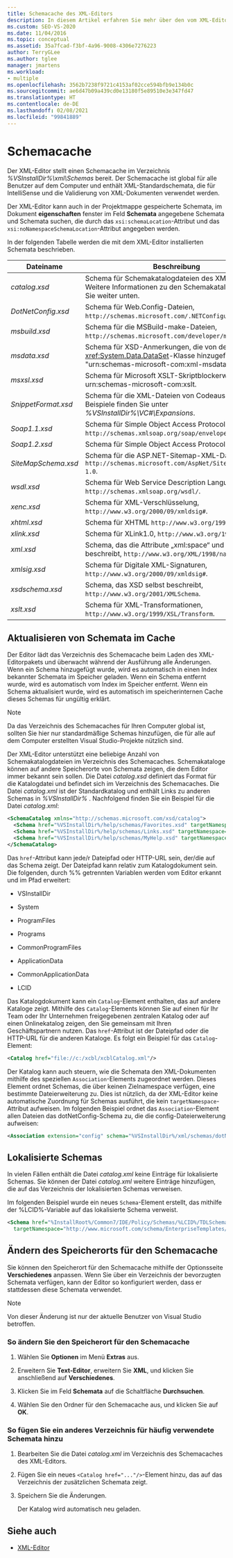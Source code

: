 ```yaml
---
title: Schemacache des XML-Editors
description: In diesem Artikel erfahren Sie mehr über den vom XML-Editor bereitgestellten Schemacache, der Standard-XML-Schemas enthält, die für IntelliSense und die Überprüfung von XML-Dokumenten verwendet werden.
ms.custom: SEO-VS-2020
ms.date: 11/04/2016
ms.topic: conceptual
ms.assetid: 35a7fcad-f3bf-4a96-9008-4306e7276223
author: TerryGLee
ms.author: tglee
manager: jmartens
ms.workload:
- multiple
ms.openlocfilehash: 3562b7238f9721c4153af02cce594bfb9e134b0c
ms.sourcegitcommit: ae6d47b09a439cd0e13180f5e89510e3e347fd47
ms.translationtype: HT
ms.contentlocale: de-DE
ms.lasthandoff: 02/08/2021
ms.locfileid: "99841889"
---
```

# <a name="schema-cache"></a>Schemacache

Der XML-Editor stellt einen Schemacache im Verzeichnis *%VSInstallDir%\xml\Schemas* bereit. Der Schemacache ist global für alle Benutzer auf dem Computer und enthält XML-Standardschemata, die für IntelliSense und die Validierung von XML-Dokumenten verwendet werden.

Der XML-Editor kann auch in der Projektmappe gespeicherte Schemata, im Dokument **eigenschaften** fenster im Feld **Schemata** angegebene Schemata und Schemata suchen, die durch das `xsi:schemaLocation`-Attribut und das `xsi:noNamespaceSchemaLocation`-Attribut angegeben werden.

In der folgenden Tabelle werden die mit dem XML-Editor installierten Schemata beschrieben.

| Dateiname | Beschreibung |
|-| - |
| *catalog.xsd* | Schema für Schemakatalogdateien des XML-Editors. Weitere Informationen zu den Schemakatalogen finden Sie weiter unten. |
| *DotNetConfig.xsd* | Schema für Web.Config-Dateien, `http://schemas.microsoft.com/.NETConfiguration/v2.0`. |
| *msbuild.xsd* | Schema für die MSBuild-make-Dateien, `http://schemas.microsoft.com/developer/msbuild/2003`. |
| *msdata.xsd* | Schema für XSD-Anmerkungen, die von der <xref:System.Data.DataSet>-Klasse hinzugefügt werden, "urn:schemas-microsoft-com:xml-msdata". |
| *msxsl.xsd* | Schema für Microsoft XSLT-Skriptblockerweiterungen, urn:schemas-microsoft-com:xslt. |
| *SnippetFormat.xsd* | Schema für die XML-Dateien von Codeausschnitten. Beispiele finden Sie unter *%VSInstallDir%\VC#\Expansions*. |
| *Soap1.1.xsd* | Schema für Simple Object Access Protocol 1.1 (SOAP), `http://schemas.xmlsoap.org/soap/envelope/`. |
| *Soap1.2.xsd* | Schema für Simple Object Access Protocol 1.2. |
| *SiteMapSchema.xsd* | Schema für die ASP.NET-Sitemap-XML-Datei, `http://schemas.microsoft.com/AspNet/SiteMap-File-1.0`. |
| *wsdl.xsd* | Schema für Web Service Description Language, `http://schemas.xmlsoap.org/wsdl/`. |
| *xenc.xsd* | Schema für XML-Verschlüsselung, `http://www.w3.org/2000/09/xmldsig#`. |
| *xhtml.xsd* | Schema für XHTML `http://www.w3.org/1999/xhtml`. |
| *xlink.xsd* | Schema für XLink1.0, `http://www.w3.org/1999/xlink`. |
| *xml.xsd* | Schema, das die Attribute „xml:space“ und „xml:lang“ beschreibt, `http://www.w3.org/XML/1998/namespace`. |
| *xmlsig.xsd* | Schema für Digitale XML-Signaturen, `http://www.w3.org/2000/09/xmldsig#`. |
| *xsdschema.xsd* | Schema, das XSD selbst beschreibt, `http://www.w3.org/2001/XMLSchema`. |
| *xslt.xsd* | Schema für XML-Transformationen, `http://www.w3.org/1999/XSL/Transform`. |

## <a name="update-schemas-in-the-cache"></a>Aktualisieren von Schemata im Cache

Der Editor lädt das Verzeichnis des Schemacache beim Laden des XML-Editorpakets und überwacht während der Ausführung alle Änderungen. Wenn ein Schema hinzugefügt wurde, wird es automatisch in einen Index bekannter Schemata im Speicher geladen. Wenn ein Schema entfernt wurde, wird es automatisch vom Index im Speicher entfernt. Wenn ein Schema aktualisiert wurde, wird es automatisch im speicherinternen Cache dieses Schemas für ungültig erklärt.

> [!NOTE]
> Da das Verzeichnis des Schemacaches für Ihren Computer global ist, sollten Sie hier nur standardmäßige Schemas hinzufügen, die für alle auf dem Computer erstellten Visual Studio-Projekte nützlich sind.

Der XML-Editor unterstützt eine beliebige Anzahl von Schemakatalogdateien im Verzeichnis des Schemacaches. Schemakataloge können auf andere Speicherorte von Schemata zeigen, die dem Editor immer bekannt sein sollen. Die Datei *catalog.xsd* definiert das Format für die Katalogdatei und befindet sich im Verzeichnis des Schemacaches. Die Datei *catalog.xml* ist der Standardkatalog und enthält Links zu anderen Schemas in *%VSInstallDir%* . Nachfolgend finden Sie ein Beispiel für die Datei *catalog.xml*:

```xml
<SchemaCatalog xmlns="http://schemas.microsoft.com/xsd/catalog">
  <Schema href="%VSInstallDir%/help/schemas/Favorites.xsd" targetNamespace="urn:Favorites-Schema"/>
  <Schema href="%VSInstallDir%/help/schemas/Links.xsd" targetNamespace="urn:Links-Schema"/>
  <Schema href="%VSInstallDir%/help/schemas/MyHelp.xsd" targetNamespace="urn:VSHelp-Schema"/>
</SchemaCatalog>
```

Das `href`-Attribut kann jede/r Dateipfad oder HTTP-URL sein, der/die auf das Schema zeigt. Der Dateipfad kann relativ zum Katalogdokument sein. Die folgenden, durch %% getrennten Variablen werden vom Editor erkannt und im Pfad erweitert:

- VSInstallDir

- System

- ProgramFiles

- Programs

- CommonProgramFiles

- ApplicationData

- CommonApplicationData

- LCID

Das Katalogdokument kann ein `Catalog`-Element enthalten, das auf andere Kataloge zeigt. Mithilfe des `Catalog`-Elements können Sie auf einen für Ihr Team oder Ihr Unternehmen freigegebenen zentralen Katalog oder auf einen Onlinekatalog zeigen, den Sie gemeinsam mit Ihren Geschäftspartnern nutzen. Das `href`-Attribut ist der Dateipfad oder die HTTP-URL für die anderen Kataloge. Es folgt ein Beispiel für das `Catalog`-Element:

```xml
<Catalog href="file://c:/xcbl/xcblCatalog.xml"/>
```

Der Katalog kann auch steuern, wie die Schemata den XML-Dokumenten mithilfe des speziellen `Association`-Elements zugeordnet werden. Dieses Element ordnet Schemas, die über keinen Zielnamespace verfügen, eine bestimmte Dateierweiterung zu. Dies ist nützlich, da der XML-Editor keine automatische Zuordnung für Schemas ausführt, die kein `targetNamespace`-Attribut aufweisen. Im folgenden Beispiel ordnet das `Association`-Element allen Dateien das dotNetConfig-Schema zu, die die config-Dateierweiterung aufweisen:

```xml
<Association extension="config" schema="%VSInstallDir%/xml/schemas/dotNetConfig.xsd"/>
```

## <a name="localized-schemas"></a>Lokalisierte Schemas

In vielen Fällen enthält die Datei *catalog.xml* keine Einträge für lokalisierte Schemas. Sie können der Datei *catalog.xml* weitere Einträge hinzufügen, die auf das Verzeichnis der lokalisierten Schemas verweisen.

Im folgenden Beispiel wurde ein neues `Schema`-Element erstellt, das mithilfe der %LCID%-Variable auf das lokalisierte Schema verweist.

```xml
<Schema href="%InstallRoot%/Common7/IDE/Policy/Schemas/%LCID%/TDLSchema.xsd"
  targetNamespace="http://www.microsoft.com/schema/EnterpriseTemplates/TDLSchema"/>
```

## <a name="change-the-location-of-the-schema-cache"></a>Ändern des Speicherorts für den Schemacache

Sie können den Speicherort für den Schemacache mithilfe der Optionsseite **Verschiedenes** anpassen. Wenn Sie über ein Verzeichnis der bevorzugten Schemata verfügen, kann der Editor so konfiguriert werden, dass er stattdessen diese Schemata verwendet.

> [!NOTE]
> Von dieser Änderung ist nur der aktuelle Benutzer von Visual Studio betroffen.

### <a name="to-change-the-schema-cache-location"></a>So ändern Sie den Speicherort für den Schemacache

1. Wählen Sie **Optionen** im Menü **Extras** aus.

2. Erweitern Sie **Text-Editor**, erweitern Sie **XML**, und klicken Sie anschließend auf **Verschiedenes**.

3. Klicken Sie im Feld **Schemata** auf die Schaltfläche **Durchsuchen**.

4. Wählen Sie den Ordner für den Schemacache aus, und klicken Sie auf **OK**.

### <a name="to-add-another-directory-of-common-schemas"></a>So fügen Sie ein anderes Verzeichnis für häufig verwendete Schemata hinzu

1. Bearbeiten Sie die Datei *catalog.xml* im Verzeichnis des Schemacaches des XML-Editors.

2. Fügen Sie ein neues `<Catalog href="..."/>`-Element hinzu, das auf das Verzeichnis der zusätzlichen Schemata zeigt.

3. Speichern Sie die Änderungen.

   Der Katalog wird automatisch neu geladen.

## <a name="see-also"></a>Siehe auch

- [XML-Editor](../xml-tools/xml-editor.md)
